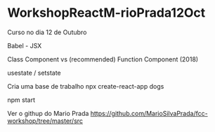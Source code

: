 # WorkshopReactM-rioPrada12Oct
Curso no dia 12 de Outubro

Babel - JSX

Class Component vs (recommended) Function Component (2018)

usestate / setstate

Cria uma base de trabalho
npx create-react-app dogs

npm start

Ver o githup do Mario Prada
https://github.com/MarioSilvaPrada/fcc-workshop/tree/master/src

